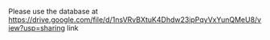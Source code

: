 Please use the database at https://drive.google.com/file/d/1nsVRvBXtuK4Dhdw23ipPqyVxYunQMeU8/view?usp=sharing link
